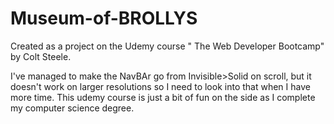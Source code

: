 # Museum-of-BROLLYS
Created as a project on the Udemy course " The Web Developer Bootcamp" by Colt Steele.

I've managed to make the NavBAr go from Invisible>Solid on scroll, but it doesn't work on larger resolutions so I need to look into that when I have more time. This udemy course is just a bit of fun on the side as I complete my computer science degree.
